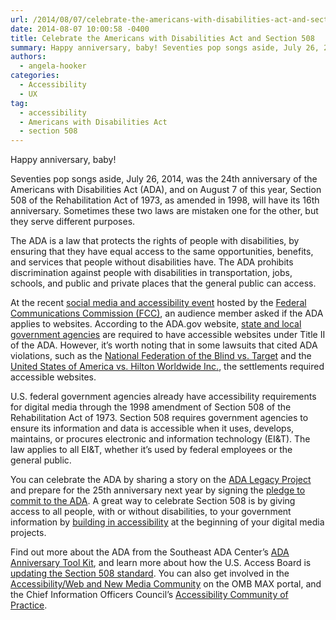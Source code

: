 ```yaml
---
url: /2014/08/07/celebrate-the-americans-with-disabilities-act-and-section-508/
date: 2014-08-07 10:00:58 -0400
title: Celebrate the Americans with Disabilities Act and Section 508
summary: Happy anniversary, baby! Seventies pop songs aside, July 26, 2014, was the 24th anniversary of the Americans with Disabilities Act (ADA), and on August 7 of this year, Section 508 of the Rehabilitation Act of 1973, as amended in 1998, will have its 16th anniversary. Sometimes these two laws are mistaken one for the other,
authors:
  - angela-hooker
categories:
  - Accessibility
  - UX
tag:
  - accessibility
  - Americans with Disabilities Act
  - section 508
---
```


Happy anniversary, baby!

Seventies pop songs aside, July 26, 2014, was the 24th anniversary of the Americans with Disabilities Act (ADA), and on August 7 of this year, Section 508 of the Rehabilitation Act of 1973, as amended in 1998, will have its 16th anniversary. Sometimes these two laws are mistaken one for the other, but they serve different purposes.

The ADA is a law that protects the rights of people with disabilities, by ensuring that they have equal access to the same opportunities, benefits, and services that people without disabilities have. The ADA prohibits discrimination against people with disabilities in transportation, jobs, schools, and public and private places that the general public can access.

At the recent [social media and accessibility event](http://www.fcc.gov/events/accessing-social-media) hosted by the [Federal Communications Commission (FCC)](http://www.fcc.gov), an audience member asked if the ADA applies to websites. According to the ADA.gov website, [state and local government agencies](http://www.ada.gov/pcatoolkit/chap5toolkit.htm) are required to have accessible websites under Title II of the ADA. However, it&#8217;s worth noting that in some lawsuits that cited ADA violations, such as the [National Federation of the Blind vs. Target](http://www.dralegal.org/impact/cases/national-federation-of-the-blind-nfb-et-al-v-target-corporation) and the [United States of America vs. Hilton Worldwide Inc.](http://www.justice.gov/opa/pr/2010/November/10-crt-1268.html), the settlements required accessible websites.

U.S. federal government agencies already have accessibility requirements for digital media through the 1998 amendment of Section 508 of the Rehabilitation Act of 1973. Section 508 requires government agencies to ensure its information and data is accessible when it uses, develops, maintains, or procures electronic and information technology (EI&T). The law applies to all EI&T, whether it&#8217;s used by federal employees or the general public.

You can celebrate the ADA by sharing a story on the [ADA Legacy Project](http://adalegacy.org/stories) and prepare for the 25th anniversary next year by signing the [pledge to commit to the ADA](http://adaanniversary.org/pledgeon). A great way to celebrate Section 508 is by giving access to all people, with or without disabilities, to your government information by [building in accessibility](http://www.w3.org/WAI/impl/Overview) at the beginning of your digital media projects.

Find out more about the ADA from the Southeast ADA Center&#8217;s [ADA Anniversary Tool Kit](http://adaanniversary.org/), and learn more about how the U.S. Access Board is [updating the Section 508 standard](http://www.access-board.gov/guidelines-and-standards/communications-and-it/about-the-ict-refresh). You can also get involved in the [Accessibility/Web and New Media Community](https://max.omb.gov/community/display/Web/Accessibility) on the OMB MAX portal, and the Chief Information Officers Council&#8217;s [Accessibility Community of Practice](https://cio.gov/about/groups/accessibility-cop/).